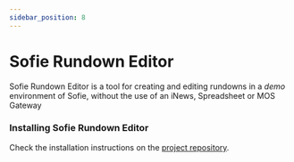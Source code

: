 ```yaml
---
sidebar_position: 8
---
```


# Sofie Rundown Editor

Sofie Rundown Editor is a tool for creating and editing rundowns in a _demo_ environment of Sofie, without the use of an iNews, Spreadsheet or MOS Gateway

### Installing Sofie Rundown Editor

Check the installation instructions on the [project repository](https://github.com/SuperFlyTV/sofie-automation-rundown-editor).
